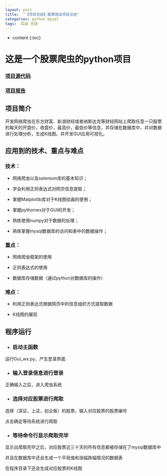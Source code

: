 ```yaml
---
layout: post
title:  "【项目总结】股票爬虫项目总结"
categories: python mysql
tags:  实战 总结
---
```


* content
{:toc}



# 这是一个股票爬虫的python项目

### [项目源代码](https://github.com/W-Java/Stock-crawler)

### [项目报告](https://github.com/W-Java/Stock-crawler/blob/main/report.docx)

## 项目简介

开发网络爬虫在东方财富、新浪财经或者纳斯达克等财经网站上爬取任意一只股票的每天的开盘价，收盘价，最高价，最低价等信息，并存储在数据库中，并对数据进行处理分析，生成K线图。并开发GUI应用可视化。


## 应用到的技术、重点与难点

### 技术：

* 网络爬虫以及selenium库的基本知识；

* 学会利用正则表达式对网页信息提取；

* 掌握Matplotlib库对于K线图绘画的使用；

* 掌握pythonwx对于GUI的开发；

* 熟练使用numpy对于数据的处理；

* 熟练掌握mysql数据库的访问和表中的数据操作；

### 重点：
* 网络爬虫框架的使用

* 正则表达式的使用

* 数据库存储数据（通过python对数据库的操作）

### 难点：

* 利用正则表达式根据网页中的信息组织方式提取数据

* K线图的展现

## 程序运行

* ### 启动主函数

运行Gui_wx.py，产生登录界面

* ### 输入登录信息进行登录

正确输入之后，进入爬虫系统

* ### 选择对应股票进行爬取

选择（深证，上证，创业板）的股票，输入对应股票的股票编号

点击确定等待系统进行爬取

* ### 等待命令行显示爬取完毕

显示出爬取完毕之后，对应股票近三十天的所有信息都被存储在了mysql数据库中

并且在数据库中还会生成一个平局值和涨幅跌幅情况的数据表

在程序目录下还会生成对应股票的K线图